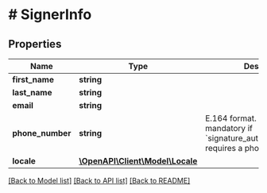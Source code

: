 # # SignerInfo

## Properties

Name | Type | Description | Notes
------------ | ------------- | ------------- | -------------
**first_name** | **string** |  |
**last_name** | **string** |  |
**email** | **string** |  |
**phone_number** | **string** | E.164 format. Becomes mandatory if &#x60;signature_authentication_mode&#x60; requires a phone number. |
**locale** | [**\OpenAPI\Client\Model\Locale**](Locale.md) |  |

[[Back to Model list]](../../README.md#models) [[Back to API list]](../../README.md#endpoints) [[Back to README]](../../README.md)
